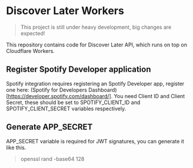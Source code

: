 # Discover Later Workers
> This project is still under heavy development, big changes are expected!

This repository contains code for Discover Later API, which runs on top on Cloudflare Workers.

## Register Spotify Developer application
Spotify integration requires registering an Spotify Developer app, register one here: (Spotify for Developers Dashboard) [https://developer.spotify.com/dashboard/]. You need Client ID and Client Secret, these should be set to SPOTIFY_CLIENT_ID and SPOTIFY_CLIENT_SECRET variables respectively.

## Generate APP_SECRET
APP_SECRET variable is required for JWT signatures, you can generate it like this.
> openssl rand -base64 128
